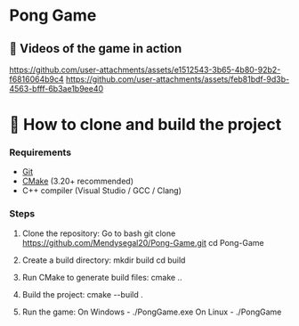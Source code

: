 # Pong Game 


## 🎥 Videos of the game in action
https://github.com/user-attachments/assets/e1512543-3b65-4b80-92b2-f6816064b9c4
https://github.com/user-attachments/assets/feb81bdf-9d3b-4563-bfff-6b3ae1b9ee40


# 🚀 How to clone and build the project
### Requirements
- [Git](https://git-scm.com/downloads)
- [CMake](https://cmake.org/download/) (3.20+ recommended)
- C++ compiler (Visual Studio / GCC / Clang)

### Steps
  1. Clone the repository:
       Go to bash
       git clone https://github.com/Mendysegal20/Pong-Game.git
       cd Pong-Game

  2. Create a build directory:
    mkdir build
    cd build

  3. Run CMake to generate build files:
    cmake ..
    
  4. Build the project:
    cmake --build .

  5. Run the game:
    On Windows - ./PongGame.exe
    On Linux - ./PongGame
    
